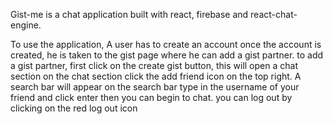 Gist-me is a chat application built with react, firebase and react-chat-engine.

To use the application, A user has to create an account
once the account is created, he is taken to the gist page where he can add a gist partner.
to add a gist partner, first click on the create gist button, this will open a chat section
on the chat section click the add friend icon on the top right. A search bar will appear
on the search bar type in the username of your friend and click enter
then you can begin to chat.
you can log out by clicking on the red log out icon